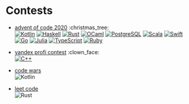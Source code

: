 # Contests

+ [advent of code 2020](advent-of-code/2020) :christmas\_tree: \
  [![Kotlin](https://img.shields.io/badge/Kotlin-grey?style=flat-square&logo=Kotlin)](advent-of-code/2020/Day12.kt)
  [![Haskell](https://img.shields.io/badge/Haskell-grey?style=flat-square&logo=Haskell)](advent-of-code/2020/Day1.hs)
  [![Rust](https://img.shields.io/badge/Rust-grey?style=flat-square&logo=Rust)](advent-of-code/2020/Day9.rs)
  [![OCaml](https://img.shields.io/badge/OCaml-grey?style=flat-square&logo=OCaml)](advent-of-code/2020/Day10.ml)
  [![PostgreSQL](https://img.shields.io/badge/PostgreSQL-grey?style=flat-square&logo=PostgreSQL)](advent-of-code/2020/Day10.sql)
  [![Scala](https://img.shields.io/badge/Scala-grey?style=flat-square&logo=Scala)](advent-of-code/2020/Day11.scala)
  [![Swift](https://img.shields.io/badge/Swift-grey?style=flat-square&logo=Swift)](advent-of-code/2020/Day12.swift)
  [![Go](https://img.shields.io/badge/Go-grey?style=flat-square&logo=Go)](advent-of-code/2020/Day13.go)
  [![Julia](https://img.shields.io/badge/Julia-grey?style=flat-square&logo=Julia)](advent-of-code/2020/Day15.jl)
  [![TypeScript](https://img.shields.io/badge/TypeScript-grey?style=flat-square&logo=TypeScript)](advent-of-code/2020/Day17.ts)
  [![Ruby](https://img.shields.io/badge/Ruby-grey?style=flat-square&logo=Ruby)](advent-of-code/2020/Day18.ts)

+ [yandex profi contest](yandex-profi-2020) :clown\_face: \
  [![C++](https://img.shields.io/badge/C%2B%2B-grey?style=flat-square&logo=c%2B%2B)](yandex-profi/sqrt-quantity.cpp)

+ [code wars](codewars) \
  ![Kotlin](https://img.shields.io/badge/Kotlin-grey?style=flat-square&logo=Kotlin)

+ [leet code](leet-code) \
  ![Rust](https://img.shields.io/badge/Rust-grey?style=flat-square&logo=Rust)
